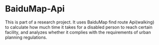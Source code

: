 # BaiduMap-Api

This is part of a research project. It uses BaiduMap find route Api(walking) to calculate how much time it takes for a disabled person to reach certain facility, and analyzes whether it complies with the requirements of urban planning regulations.
